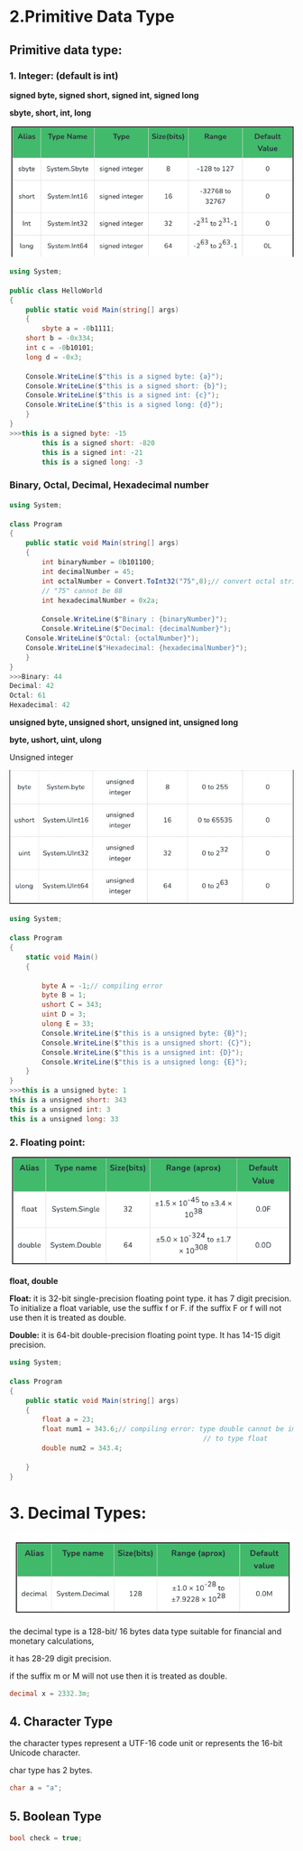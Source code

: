 # 2.Primitive Data Type

## Primitive data type:

### 1. Integer:   (default is int)

**signed byte, signed short, signed int, signed long** 

**sbyte, short, int, long**

![Untitled](2%20Primitive%20Data%20Type%2013f90bc20f4b446faee3a65be62c347b/Untitled.png)

```csharp
using System;

public class HelloWorld
{
	public static void Main(string[] args)
	{
		sbyte a = -0b1111;
    short b = -0x334;
    int c = -0b10101;
    long d = -0x3;
    
    Console.WriteLine($"this is a signed byte: {a}");
    Console.WriteLine($"this is a signed short: {b}");
    Console.WriteLine($"this is a signed int: {c}");
    Console.WriteLine($"this is a signed long: {d}");
	}
}
>>>this is a signed byte: -15
		this is a signed short: -820
		this is a signed int: -21
		this is a signed long: -3
```

### Binary, Octal, Decimal, Hexadecimal number

```csharp
using System;

class Program
{
	public static void Main(string[] args)
	{
		int binaryNumber = 0b101100;
		int decimalNumber = 45;
		int octalNumber = Convert.ToInt32("75",8);// convert octal string to int
		// "75" cannot be 88
		int hexadecimalNumber = 0x2a;

		Console.WriteLine($"Binary : {binaryNumber}");
		Console.WriteLine($"Decimal: {decimalNumber}");
    Console.WriteLine($"Octal: {octalNumber}");
    Console.WriteLine($"Hexadecimal: {hexadecimalNumber}");
	}
}
>>>Binary: 44
Decimal: 42
Octal: 61
Hexadecimal: 42
```

**unsigned byte, unsigned short, unsigned int, unsigned long**

**byte, ushort, uint, ulong** 

Unsigned integer

![Untitled](2%20Primitive%20Data%20Type%2013f90bc20f4b446faee3a65be62c347b/Untitled%201.png)

```csharp
using System;

class Program
{
    static void Main()
    {
        
        byte A = -1;// compiling error
        byte B = 1;
        ushort C = 343;
        uint D = 3;
        ulong E = 33;
        Console.WriteLine($"this is a unsigned byte: {B}");
        Console.WriteLine($"this is a unsigned short: {C}");
        Console.WriteLine($"this is a unsigned int: {D}");
        Console.WriteLine($"this is a unsigned long: {E}");
    }
}
>>>this is a unsigned byte: 1
this is a unsigned short: 343
this is a unsigned int: 3
this is a unsigned long: 33
```

### 2. Floating point:

![Untitled](2%20Primitive%20Data%20Type%2013f90bc20f4b446faee3a65be62c347b/Untitled%202.png)

**float, double**

**Float:** it is 32-bit single-precision floating point type. it has 7 digit precision. To initialize a float variable, use the suffix f or F. if the suffix F or f will not use then it is treated as double.

**Double:** it is 64-bit double-precision floating point type. It has 14-15 digit precision.

```csharp
using System;

class Program
{
	public static void Main(string[] args)
	{
		float a = 23;
		float num1 = 343.6;// compiling error: type double cannot be implicitly convert
												// to type float
		double num2 = 343.4;

	}
}
```

# 3. Decimal Types:

![Untitled](2%20Primitive%20Data%20Type%2013f90bc20f4b446faee3a65be62c347b/Untitled%203.png)

the decimal type is a 128-bit/ 16 bytes data type suitable for financial and monetary calculations, 

it has 28-29 digit precision.

if the suffix m or M will not use then it is treated as double.

```csharp
decimal x = 2332.3m;
```

## 4. Character Type

the character types represent a UTF-16 code unit or represents the 16-bit Unicode character.

char type has 2 bytes.

```csharp
char a = "a";
```

## 5. Boolean Type

```csharp
bool check = true;

```
